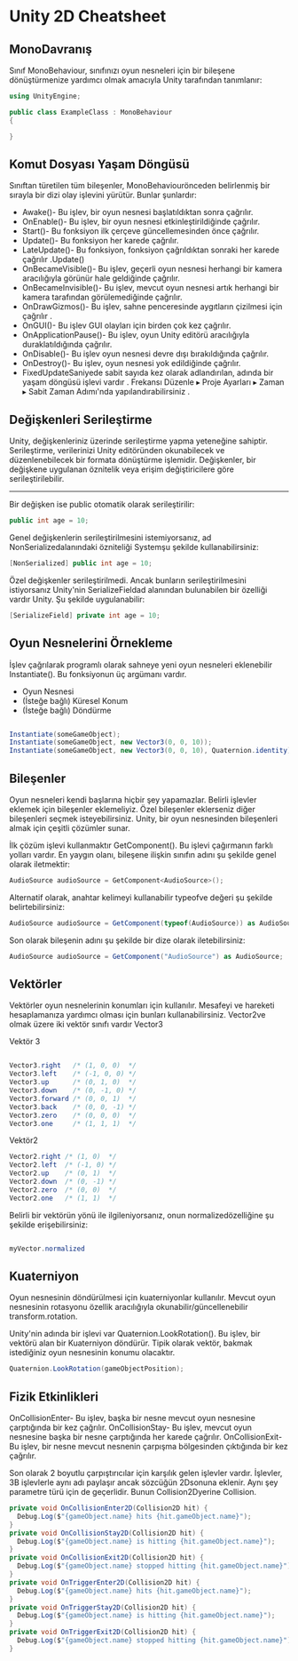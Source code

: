 # Unity 2D Cheatsheet

## MonoDavranış
Sınıf MonoBehaviour, sınıfınızı oyun nesneleri için bir bileşene dönüştürmenize yardımcı olmak amacıyla Unity tarafından tanımlanır:

```c#
using UnityEngine;

public class ExampleClass : MonoBehaviour
{

}

```

## Komut Dosyası Yaşam Döngüsü
Sınıftan türetilen tüm bileşenler, MonoBehaviourönceden belirlenmiş bir sırayla bir dizi olay işlevini yürütür. Bunlar şunlardır:

* Awake()- Bu işlev, bir oyun nesnesi başlatıldıktan sonra çağrılır.
* OnEnable()- Bu işlev, bir oyun nesnesi etkinleştirildiğinde çağrılır.
* Start()- Bu fonksiyon ilk çerçeve güncellemesinden önce çağrılır.
* Update()- Bu fonksiyon her karede çağrılır.
* LateUpdate()- Bu fonksiyon, fonksiyon çağrıldıktan sonraki her karede çağrılır .Update()
* OnBecameVisible()- Bu işlev, geçerli oyun nesnesi herhangi bir kamera aracılığıyla görünür hale geldiğinde çağrılır.
* OnBecameInvisible()- Bu işlev, mevcut oyun nesnesi artık herhangi bir kamera tarafından görülemediğinde çağrılır.
* OnDrawGizmos()- Bu işlev, sahne penceresinde aygıtların çizilmesi için çağrılır .
* OnGUI()- Bu işlev GUI olayları için birden çok kez çağrılır.
* OnApplicationPause()- Bu işlev, oyun Unity editörü aracılığıyla duraklatıldığında çağrılır.
* OnDisable()- Bu işlev oyun nesnesi devre dışı bırakıldığında çağrılır.
* OnDestroy()- Bu işlev, oyun nesnesi yok edildiğinde çağrılır.
* FixedUpdateSaniyede sabit sayıda kez olarak adlandırılan, adında bir yaşam döngüsü işlevi vardır . Frekansı Düzenle ▸ Proje Ayarları ▸ Zaman ▸ Sabit Zaman Adımı'nda yapılandırabilirsiniz .


## Değişkenleri Serileştirme
Unity, değişkenleriniz üzerinde serileştirme yapma yeteneğine sahiptir. Serileştirme, verilerinizi Unity editöründen okunabilecek ve düzenlenebilecek bir formata dönüştürme işlemidir. Değişkenler, bir değişkene uygulanan öznitelik veya erişim değiştiricilere göre serileştirilebilir.

__ ___ ___ ___

Bir değişken ise public otomatik olarak serileştirilir:

```c#
public int age = 10;
```

Genel değişkenlerin serileştirilmesini istemiyorsanız, ad NonSerializedalanındaki özniteliği Systemşu şekilde kullanabilirsiniz:

```c#
[NonSerialized] public int age = 10;
```

Özel değişkenler serileştirilmedi. Ancak bunların serileştirilmesini istiyorsanız Unity'nin SerializeFieldad alanından bulunabilen bir özelliği vardır Unity. Şu şekilde uygulanabilir:

```c#
[SerializeField] private int age = 10;
```

## Oyun Nesnelerini Örnekleme
İşlev çağrılarak programlı olarak sahneye yeni oyun nesneleri eklenebilir Instantiate(). Bu fonksiyonun üç argümanı vardır.

* Oyun Nesnesi 
* (İsteğe bağlı) Küresel Konum
* (İsteğe bağlı) Döndürme

```c#

Instantiate(someGameObject);
Instantiate(someGameObject, new Vector3(0, 0, 10));
Instantiate(someGameObject, new Vector3(0, 0, 10), Quaternion.identity);
```

## Bileşenler

Oyun nesneleri kendi başlarına hiçbir şey yapamazlar. Belirli işlevler eklemek için bileşenler eklemeliyiz. Özel bileşenler eklerseniz diğer bileşenleri seçmek isteyebilirsiniz. Unity, bir oyun nesnesinden bileşenleri almak için çeşitli çözümler sunar.

İlk çözüm işlevi kullanmaktır GetComponent(). Bu işlevi çağırmanın farklı yolları vardır. En yaygın olanı, bileşene ilişkin sınıfın adını şu şekilde genel olarak iletmektir:

```c#
AudioSource audioSource = GetComponent<AudioSource>();
```

Alternatif olarak, anahtar kelimeyi kullanabilir typeofve değeri şu şekilde belirtebilirsiniz:

```c#
AudioSource audioSource = GetComponent(typeof(AudioSource)) as AudioSource;
```

Son olarak bileşenin adını şu şekilde bir dize olarak iletebilirsiniz:

```c#
AudioSource audioSource = GetComponent("AudioSource") as AudioSource;
```

## Vektörler

Vektörler oyun nesnelerinin konumları için kullanılır. Mesafeyi ve hareketi hesaplamanıza yardımcı olması için bunları kullanabilirsiniz. Vector2ve olmak üzere iki vektör sınıfı vardır Vector3

Vektör 3

```c#

Vector3.right   /* (1, 0, 0)  */
Vector3.left    /* (-1, 0, 0) */
Vector3.up      /* (0, 1, 0)  */
Vector3.down    /* (0, -1, 0) */
Vector3.forward /* (0, 0, 1)  */
Vector3.back    /* (0, 0, -1) */
Vector3.zero    /* (0, 0, 0)  */
Vector3.one     /* (1, 1, 1)  */

```

Vektör2

```c#
Vector2.right /* (1, 0)  */
Vector2.left  /* (-1, 0) */
Vector2.up    /* (0, 1)  */
Vector2.down  /* (0, -1) */
Vector2.zero  /* (0, 0)  */
Vector2.one   /* (1, 1)  */

```
Belirli bir vektörün yönü ile ilgileniyorsanız, onun normalizedözelliğine şu şekilde erişebilirsiniz:

```c#

myVector.normalized

```

## Kuaterniyon

Oyun nesnesinin döndürülmesi için kuaterniyonlar kullanılır. Mevcut oyun nesnesinin rotasyonu özellik aracılığıyla okunabilir/güncellenebilir transform.rotation.

Unity'nin adında bir işlevi var Quaternion.LookRotation(). Bu işlev, bir vektörü alan bir Kuaterniyon döndürür. Tipik olarak vektör, bakmak istediğiniz oyun nesnesinin konumu olacaktır.

```c#
Quaternion.LookRotation(gameObjectPosition);
```

## Fizik Etkinlikleri

OnCollisionEnter- Bu işlev, başka bir nesne mevcut oyun nesnesine çarptığında bir kez çağrılır.
OnCollisionStay- Bu işlev, mevcut oyun nesnesine başka bir nesne çarptığında her karede çağrılır.
OnCollisionExit- Bu işlev, bir nesne mevcut nesnenin çarpışma bölgesinden çıktığında bir kez çağrılır.

Son olarak 2 boyutlu çarpıştırıcılar için karşılık gelen işlevler vardır. İşlevler, 3B işlevlerle aynı adı paylaşır ancak sözcüğün 2Dsonuna eklenir. Aynı şey parametre türü için de geçerlidir. Bunun Collision2Dyerine Collision.

```c#
private void OnCollisionEnter2D(Collision2D hit) {
  Debug.Log($"{gameObject.name} hits {hit.gameObject.name}");
}
private void OnCollisionStay2D(Collision2D hit) {
  Debug.Log($"{gameObject.name} is hitting {hit.gameObject.name}");
}
private void OnCollisionExit2D(Collision2D hit) {
  Debug.Log($"{gameObject.name} stopped hitting {hit.gameObject.name}");
}
private void OnTriggerEnter2D(Collision2D hit) {
  Debug.Log($"{gameObject.name} hits {hit.gameObject.name}");
}
private void OnTriggerStay2D(Collision2D hit) {
  Debug.Log($"{gameObject.name} is hitting {hit.gameObject.name}");
}
private void OnTriggerExit2D(Collision2D hit) {
  Debug.Log($"{gameObject.name} stopped hitting {hit.gameObject.name}");
}

```
